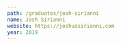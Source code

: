 ```yaml
---
path: /graduates/josh-sirianni
name: Josh Sirianni
website: https://joshuasirianni.com
year: 2019
---
```

